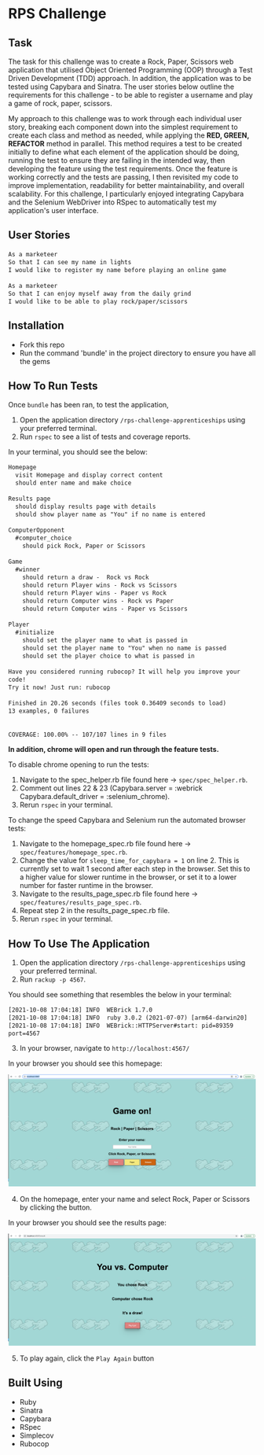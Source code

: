 # RPS Challenge

Task
-----
The task for this challenge was to create a Rock, Paper, Scissors web application that utilised Object Oriented Programming (OOP) through a Test Driven Development (TDD) approach. In addition, the application was to be tested using Capybara and Sinatra. The user stories below outline the requirements for this challenge - to be able to register a username and play a game of rock, paper, scissors.

My approach to this challenge was to work through each individual user story, breaking each component down into the simplest requirement to create each class and method as needed, while applying the **RED, GREEN, REFACTOR** method in parallel. This method requires a test to be created initially to define what each element of the application should be doing, running the test to ensure they are failing in the intended way, then developing the feature using the test requirements. Once the feature is working correctly and the tests are passing, I then revisited my code to improve implementation, readability for better maintainability, and overall scalability. For this challenge, I particularly enjoyed integrating Capybara and the Selenium WebDriver into RSpec to automatically test my application's user interface.

User Stories
-----
```
As a marketeer
So that I can see my name in lights
I would like to register my name before playing an online game

As a marketeer
So that I can enjoy myself away from the daily grind
I would like to be able to play rock/paper/scissors
```
Installation
-----
* Fork this repo
* Run the command 'bundle' in the project directory to ensure you have all the gems

How To Run Tests
-----
Once `bundle` has been ran, to test the application,

1. Open the application directory `/rps-challenge-apprenticeships` using your preferred terminal.
2. Run `rspec` to see a list of tests and coverage reports.

In your terminal, you should see the below: 

```
Homepage
  visit Homepage and display correct content
  should enter name and make choice

Results page
  should display results page with details
  should show player name as "You" if no name is entered

ComputerOpponent
  #computer_choice
    should pick Rock, Paper or Scissors

Game
  #winner
    should return a draw -  Rock vs Rock
    should return Player wins - Rock vs Scissors
    should return Player wins - Paper vs Rock
    should return Computer wins - Rock vs Paper
    should return Computer wins - Paper vs Scissors

Player
  #initialize
    should set the player name to what is passed in
    should set the player name to "You" when no name is passed
    should set the player choice to what is passed in

Have you considered running rubocop? It will help you improve your code!
Try it now! Just run: rubocop

Finished in 20.26 seconds (files took 0.36409 seconds to load)
13 examples, 0 failures


COVERAGE: 100.00% -- 107/107 lines in 9 files
```

**In addition, chrome will open and run through the feature tests.**

To disable chrome opening to run the tests: 

1. Navigate to the spec_helper.rb file found here -> `spec/spec_helper.rb`.
2. Comment out lines 22 & 23 (Capybara.server = :webrick Capybara.default_driver = :selenium_chrome).
3. Rerun `rspec` in your terminal.

To change the speed Capybara and Selenium run the automated browser tests:

1. Navigate to the homepage_spec.rb file found here -> `spec/features/homepage_spec.rb`.
2. Change the value for `sleep_time_for_capybara = 1` on line 2. This is currently set to wait 1 second after each step in the browser. Set this to a higher value for slower runtime in the browser, or set it to a lower number for faster runtime in the browser.
3. Navigate to the results_page_spec.rb file found here -> `spec/features/results_page_spec.rb`.
4. Repeat step 2 in the results_page_spec.rb file.
5. Rerun `rspec` in your terminal.

How To Use The Application
-----

1. Open the application directory `/rps-challenge-apprenticeships` using your preferred terminal.
2. Run `rackup -p 4567`.

You should see something that resembles the below in your terminal: 

```
[2021-10-08 17:04:18] INFO  WEBrick 1.7.0
[2021-10-08 17:04:18] INFO  ruby 3.0.2 (2021-07-07) [arm64-darwin20]
[2021-10-08 17:04:18] INFO  WEBrick::HTTPServer#start: pid=89359 port=4567
```

3. In your browser, navigate to `http://localhost:4567/`

In your browser you should see this homepage: 

![alt text](./homepage-screenshot.png)

4. On the homepage, enter your name and select Rock, Paper or Scissors by clicking the button. 

In your browser you should see the results page:

![alt text](./results-screenshot.png)

5. To play again, click the `Play Again` button

Built Using
-----

* Ruby
* Sinatra
* Capybara
* RSpec
* Simplecov
* Rubocop